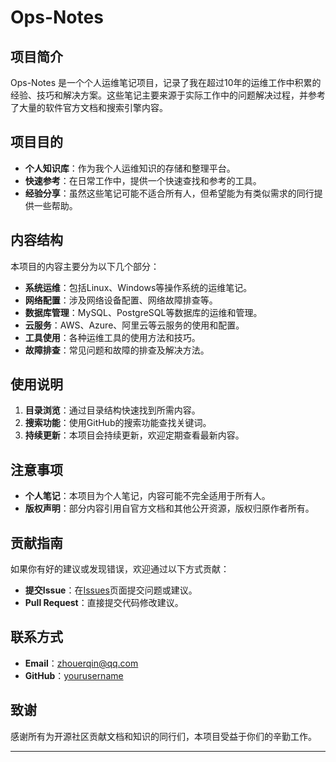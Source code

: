 # Ops-Notes

## 项目简介
 
Ops-Notes 是一个个人运维笔记项目，记录了我在超过10年的运维工作中积累的经验、技巧和解决方案。这些笔记主要来源于实际工作中的问题解决过程，并参考了大量的软件官方文档和搜索引擎内容。
 
## 项目目的
 
- **个人知识库**：作为我个人运维知识的存储和整理平台。
- **快速参考**：在日常工作中，提供一个快速查找和参考的工具。
- **经验分享**：虽然这些笔记可能不适合所有人，但希望能为有类似需求的同行提供一些帮助。
 
## 内容结构
 
本项目的内容主要分为以下几个部分：
 
- **系统运维**：包括Linux、Windows等操作系统的运维笔记。
- **网络配置**：涉及网络设备配置、网络故障排查等。
- **数据库管理**：MySQL、PostgreSQL等数据库的运维和管理。
- **云服务**：AWS、Azure、阿里云等云服务的使用和配置。
- **工具使用**：各种运维工具的使用方法和技巧。
- **故障排查**：常见问题和故障的排查及解决方法。
 
## 使用说明
 
1. **目录浏览**：通过目录结构快速找到所需内容。
2. **搜索功能**：使用GitHub的搜索功能查找关键词。
3. **持续更新**：本项目会持续更新，欢迎定期查看最新内容。
 
## 注意事项
 
- **个人笔记**：本项目为个人笔记，内容可能不完全适用于所有人。
- **版权声明**：部分内容引用自官方文档和其他公开资源，版权归原作者所有。
 
## 贡献指南
 
如果你有好的建议或发现错误，欢迎通过以下方式贡献：
 
- **提交Issue**：在[Issues](https://github.com/zhouerqin/ops-notes/issues)页面提交问题或建议。
- **Pull Request**：直接提交代码修改建议。
 
## 联系方式
 
- **Email**：zhouerqin@qq.com
- **GitHub**：[yourusername](https://github.com/zhouerqin)
 
## 致谢
 
感谢所有为开源社区贡献文档和知识的同行们，本项目受益于你们的辛勤工作。
 
---
 
